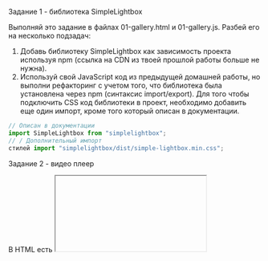 Задание 1 - библиотека SimpleLightbox​

Выполняй это задание в файлах 01-gallery.html и 01-gallery.js. Разбей его на несколько подзадач:

1. Добавь библиотеку SimpleLightbox как зависимость проекта используя npm (ссылка на CDN из твоей
   прошлой работы больше не нужна).
2. Используй свой JavaScript код из предыдущей домашней работы, но выполни рефакторинг с учетом
   того, что библиотека была установлена через npm (синтаксис import/export). Для того чтобы
   подключить CSS код библиотеки в проект, необходимо добавить еще один импорт, кроме того который
   описан в документации.

```js
// Описан в документации
import SimpleLightbox from "simplelightbox";
// / Дополнительный импорт
стилей import "simplelightbox/dist/simple-lightbox.min.css";
```

Задание 2 - видео плеер​

В HTML есть <iframe> с видео для Vimeo плеера. Напиши скрипт который будет сохранять текущее время
воспроизведения видео в локальное хранилище и, при перезагрузке страницы, продолжать воспроизводить
видео с этого времени.

```html
<iframe
  id="vimeo-player"
  src="https://player.vimeo.com/video/236203659"
  width="640"
  height="360"
  frameborder="0"
  allowfullscreen
  allow="autoplay; encrypted-media"
></iframe>
```

Выполняй это задание в файлах 02-video.html и 02-video.js. Разбей его на несколько подзадач:

1. Ознакомься с документацией библиотеки Vimeo плеера.
2. Добавь библиотеку как зависимость проекта через npm.
3. Инициализируй плеер в файле скрипта какvэто описано в секции pre-existing player, но учти что у
   тебя плеер добавлен как npm пакет, а не через CDN.
4. Разбери документацию метода on() и начни отслеживать событие timeupdate - обновление времени
   воспроизведения.
5. Сохраняй время воспроизведения в локальное хранилище. Пусть ключом для хранилища будет строка
   "videoplayer-current-time".
6. При перезагрузке страницы воспользуйся методом setCurrentTime() для того чтобы возобновить
   воспроизведение с сохраненной позиции.
7. Добавь в проект бибилотеку lodash.throttle и сделай так, чтобы время воспроизведения обновлялось
   в хранилище не чаще чем раз в секунду.

Задание 3 - форма обратной связи​

В HTML есть разметка формы. Напиши скрипт который будет сохранять значения полей в локальное
хранилище когда пользователь что-то печатает.

```html
<form class="feedback-form" autocomplete="off">
  <label>
    Email
    <input type="email" name="email" autofocus />
  </label>
  <label>
    Message
    <textarea name="message" rows="8"></textarea>
  </label>
  <button type="submit">Submit</button>
</form>
```

Выполняй это задание в файлах 03-feedback.html и 03-feedback.js. Разбей его на несколько подзадач:

1. Отслеживай на форме событие input, и каждый раз записывай в локальное хранилище объект с полями
   email и message, в которых сохраняй текущие значения полей формы. Пусть ключом для хранилища
   будет строка "feedback-form-state".
2. При загрузке страницы проверяй состояние хранилища, и если там есть сохраненные данные, заполняй
   ими поля формы. В противном случае поля должны быть пустыми.
3. При сабмите формы очищай хранилище и поля формы, а также выводи объект с полями email, message и
   текущими их значениями в консоль.
4. Сделай так, чтобы хранилище обновлялось не чаще чем раз в 500 миллисекунд. Для этого добавь в
   проект и используй библиотеку lodash.throttle.
